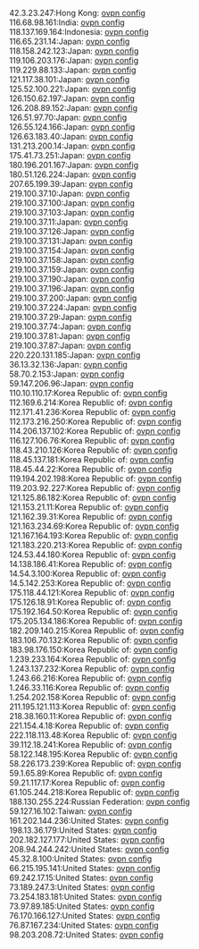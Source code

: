 42.3.23.247:Hong Kong: [ovpn config](vpn/42_3_23_247.ovpn)  
116.68.98.161:India: [ovpn config](vpn/116_68_98_161.ovpn)  
118.137.169.164:Indonesia: [ovpn config](vpn/118_137_169_164.ovpn)  
116.65.231.14:Japan: [ovpn config](vpn/116_65_231_14.ovpn)  
118.158.242.123:Japan: [ovpn config](vpn/118_158_242_123.ovpn)  
119.106.203.176:Japan: [ovpn config](vpn/119_106_203_176.ovpn)  
119.229.88.133:Japan: [ovpn config](vpn/119_229_88_133.ovpn)  
121.117.38.101:Japan: [ovpn config](vpn/121_117_38_101.ovpn)  
125.52.100.221:Japan: [ovpn config](vpn/125_52_100_221.ovpn)  
126.150.62.197:Japan: [ovpn config](vpn/126_150_62_197.ovpn)  
126.208.89.152:Japan: [ovpn config](vpn/126_208_89_152.ovpn)  
126.51.97.70:Japan: [ovpn config](vpn/126_51_97_70.ovpn)  
126.55.124.166:Japan: [ovpn config](vpn/126_55_124_166.ovpn)  
126.63.183.40:Japan: [ovpn config](vpn/126_63_183_40.ovpn)  
131.213.200.14:Japan: [ovpn config](vpn/131_213_200_14.ovpn)  
175.41.73.251:Japan: [ovpn config](vpn/175_41_73_251.ovpn)  
180.196.201.167:Japan: [ovpn config](vpn/180_196_201_167.ovpn)  
180.51.126.224:Japan: [ovpn config](vpn/180_51_126_224.ovpn)  
207.65.199.39:Japan: [ovpn config](vpn/207_65_199_39.ovpn)  
219.100.37.10:Japan: [ovpn config](vpn/219_100_37_10.ovpn)  
219.100.37.100:Japan: [ovpn config](vpn/219_100_37_100.ovpn)  
219.100.37.103:Japan: [ovpn config](vpn/219_100_37_103.ovpn)  
219.100.37.11:Japan: [ovpn config](vpn/219_100_37_11.ovpn)  
219.100.37.126:Japan: [ovpn config](vpn/219_100_37_126.ovpn)  
219.100.37.131:Japan: [ovpn config](vpn/219_100_37_131.ovpn)  
219.100.37.154:Japan: [ovpn config](vpn/219_100_37_154.ovpn)  
219.100.37.158:Japan: [ovpn config](vpn/219_100_37_158.ovpn)  
219.100.37.159:Japan: [ovpn config](vpn/219_100_37_159.ovpn)  
219.100.37.190:Japan: [ovpn config](vpn/219_100_37_190.ovpn)  
219.100.37.196:Japan: [ovpn config](vpn/219_100_37_196.ovpn)  
219.100.37.200:Japan: [ovpn config](vpn/219_100_37_200.ovpn)  
219.100.37.224:Japan: [ovpn config](vpn/219_100_37_224.ovpn)  
219.100.37.29:Japan: [ovpn config](vpn/219_100_37_29.ovpn)  
219.100.37.74:Japan: [ovpn config](vpn/219_100_37_74.ovpn)  
219.100.37.81:Japan: [ovpn config](vpn/219_100_37_81.ovpn)  
219.100.37.87:Japan: [ovpn config](vpn/219_100_37_87.ovpn)  
220.220.131.185:Japan: [ovpn config](vpn/220_220_131_185.ovpn)  
36.13.32.136:Japan: [ovpn config](vpn/36_13_32_136.ovpn)  
58.70.2.153:Japan: [ovpn config](vpn/58_70_2_153.ovpn)  
59.147.206.96:Japan: [ovpn config](vpn/59_147_206_96.ovpn)  
110.10.110.17:Korea Republic of: [ovpn config](vpn/110_10_110_17.ovpn)  
112.169.6.214:Korea Republic of: [ovpn config](vpn/112_169_6_214.ovpn)  
112.171.41.236:Korea Republic of: [ovpn config](vpn/112_171_41_236.ovpn)  
112.173.216.250:Korea Republic of: [ovpn config](vpn/112_173_216_250.ovpn)  
114.206.137.102:Korea Republic of: [ovpn config](vpn/114_206_137_102.ovpn)  
116.127.106.76:Korea Republic of: [ovpn config](vpn/116_127_106_76.ovpn)  
118.43.210.126:Korea Republic of: [ovpn config](vpn/118_43_210_126.ovpn)  
118.45.137.181:Korea Republic of: [ovpn config](vpn/118_45_137_181.ovpn)  
118.45.44.22:Korea Republic of: [ovpn config](vpn/118_45_44_22.ovpn)  
119.194.202.198:Korea Republic of: [ovpn config](vpn/119_194_202_198.ovpn)  
119.203.92.227:Korea Republic of: [ovpn config](vpn/119_203_92_227.ovpn)  
121.125.86.182:Korea Republic of: [ovpn config](vpn/121_125_86_182.ovpn)  
121.153.21.11:Korea Republic of: [ovpn config](vpn/121_153_21_11.ovpn)  
121.162.39.31:Korea Republic of: [ovpn config](vpn/121_162_39_31.ovpn)  
121.163.234.69:Korea Republic of: [ovpn config](vpn/121_163_234_69.ovpn)  
121.167.164.193:Korea Republic of: [ovpn config](vpn/121_167_164_193.ovpn)  
121.183.220.213:Korea Republic of: [ovpn config](vpn/121_183_220_213.ovpn)  
124.53.44.180:Korea Republic of: [ovpn config](vpn/124_53_44_180.ovpn)  
14.138.186.41:Korea Republic of: [ovpn config](vpn/14_138_186_41.ovpn)  
14.54.3.100:Korea Republic of: [ovpn config](vpn/14_54_3_100.ovpn)  
14.5.142.253:Korea Republic of: [ovpn config](vpn/14_5_142_253.ovpn)  
175.118.44.121:Korea Republic of: [ovpn config](vpn/175_118_44_121.ovpn)  
175.126.18.91:Korea Republic of: [ovpn config](vpn/175_126_18_91.ovpn)  
175.192.164.50:Korea Republic of: [ovpn config](vpn/175_192_164_50.ovpn)  
175.205.134.186:Korea Republic of: [ovpn config](vpn/175_205_134_186.ovpn)  
182.209.140.215:Korea Republic of: [ovpn config](vpn/182_209_140_215.ovpn)  
183.106.70.132:Korea Republic of: [ovpn config](vpn/183_106_70_132.ovpn)  
183.98.176.150:Korea Republic of: [ovpn config](vpn/183_98_176_150.ovpn)  
1.239.233.164:Korea Republic of: [ovpn config](vpn/1_239_233_164.ovpn)  
1.243.137.232:Korea Republic of: [ovpn config](vpn/1_243_137_232.ovpn)  
1.243.66.216:Korea Republic of: [ovpn config](vpn/1_243_66_216.ovpn)  
1.246.33.116:Korea Republic of: [ovpn config](vpn/1_246_33_116.ovpn)  
1.254.202.158:Korea Republic of: [ovpn config](vpn/1_254_202_158.ovpn)  
211.195.121.113:Korea Republic of: [ovpn config](vpn/211_195_121_113.ovpn)  
218.38.160.11:Korea Republic of: [ovpn config](vpn/218_38_160_11.ovpn)  
221.154.4.18:Korea Republic of: [ovpn config](vpn/221_154_4_18.ovpn)  
222.118.113.48:Korea Republic of: [ovpn config](vpn/222_118_113_48.ovpn)  
39.112.18.241:Korea Republic of: [ovpn config](vpn/39_112_18_241.ovpn)  
58.122.148.195:Korea Republic of: [ovpn config](vpn/58_122_148_195.ovpn)  
58.226.173.239:Korea Republic of: [ovpn config](vpn/58_226_173_239.ovpn)  
59.1.65.89:Korea Republic of: [ovpn config](vpn/59_1_65_89.ovpn)  
59.21.117.17:Korea Republic of: [ovpn config](vpn/59_21_117_17.ovpn)  
61.105.244.218:Korea Republic of: [ovpn config](vpn/61_105_244_218.ovpn)  
188.130.255.224:Russian Federation: [ovpn config](vpn/188_130_255_224.ovpn)  
59.127.16.102:Taiwan: [ovpn config](vpn/59_127_16_102.ovpn)  
161.202.144.236:United States: [ovpn config](vpn/161_202_144_236.ovpn)  
198.13.36.179:United States: [ovpn config](vpn/198_13_36_179.ovpn)  
202.182.127.177:United States: [ovpn config](vpn/202_182_127_177.ovpn)  
208.94.244.242:United States: [ovpn config](vpn/208_94_244_242.ovpn)  
45.32.8.100:United States: [ovpn config](vpn/45_32_8_100.ovpn)  
66.215.195.141:United States: [ovpn config](vpn/66_215_195_141.ovpn)  
69.242.17.15:United States: [ovpn config](vpn/69_242_17_15.ovpn)  
73.189.247.3:United States: [ovpn config](vpn/73_189_247_3.ovpn)  
73.254.183.181:United States: [ovpn config](vpn/73_254_183_181.ovpn)  
73.97.89.185:United States: [ovpn config](vpn/73_97_89_185.ovpn)  
76.170.166.127:United States: [ovpn config](vpn/76_170_166_127.ovpn)  
76.87.167.234:United States: [ovpn config](vpn/76_87_167_234.ovpn)  
98.203.208.72:United States: [ovpn config](vpn/98_203_208_72.ovpn)  
